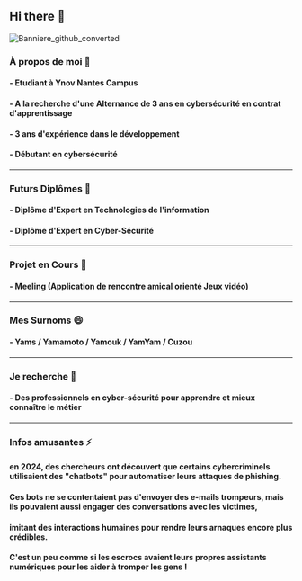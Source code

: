 ## Hi there 👋
![Banniere_github_converted](https://github.com/user-attachments/assets/610aa982-bf28-4eed-ab6d-bbe81c98aa15)

### À propos de moi 💬
#### - Etudiant à Ynov Nantes Campus
#### - A la recherche d'une Alternance de 3 ans en cybersécurité en contrat d'apprentissage
#### - 3 ans d'expérience dans le développement
#### - Débutant en cybersécurité
________________________________________________________________________________________
### Futurs Diplômes 🌱
#### - Diplôme d'Expert en Technologies de l'information
#### - Diplôme d'Expert en Cyber-Sécurité
________________________________________________________________________________________
### Projet en Cours 🔭
#### - Meeling (Application de rencontre amical orienté Jeux vidéo)
________________________________________________________________________________________
### Mes Surnoms 😄
#### - Yams  /  Yamamoto  /  Yamouk  /  YamYam  /  Cuzou
________________________________________________________________________________________
### Je recherche 🤔
#### - Des professionnels en cyber-sécurité pour apprendre et mieux connaître le métier
________________________________________________________________________________________
### Infos amusantes ⚡
#### en 2024, des chercheurs ont découvert que certains cybercriminels utilisaient des "chatbots" pour automatiser leurs attaques de phishing.
#### Ces bots ne se contentaient pas d'envoyer des e-mails trompeurs, mais ils pouvaient aussi engager des conversations avec les victimes,
#### imitant des interactions humaines pour rendre leurs arnaques encore plus crédibles.
#### C'est un peu comme si les escrocs avaient leurs propres assistants numériques pour les aider à tromper les gens !
